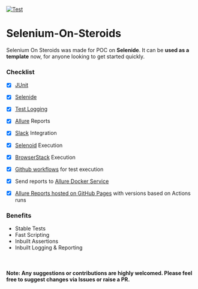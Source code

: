 [![Test](https://github.com/rahulmishra-lt/Selenium-On-Steroids/actions/workflows/test.yml/badge.svg?branch=main)](https://github.com/rahulmishra-lt/Selenium-On-Steroids/actions/workflows/test.yml)

# Selenium-On-Steroids

Selenium On Steroids was made for POC on **Selenide**. It can be **used as a template** now, for anyone looking to get started quickly. 

### Checklist

- [x] [JUnit](https://junit.org/junit5)
- [x] [Selenide](https://selenide.org)
- [x] [Test Logging](https://selenide.org/documentation/reports.html)
- [x] [Allure](https://qameta.io/allure-report) Reports
- [x] [Slack](https://slack.com/) Integration
- [x] [Selenoid](https://aerokube.com/selenoid/latest) Execution
- [x] [BrowserStack](https://www.browserstack.com) Execution
- [x] [Github workflows](https://github.com/heyrmi/Selenium-On-Steroids/actions) for test execution
- [x] Send reports to [Allure Docker Service](https://github.com/fescobar/allure-docker-service)
- [x] [Allure Reports hosted on GitHub Pages](https://heyrmi.github.io/Selenium-On-Steroids) with versions based on Actions runs




### Benefits

- Stable Tests
- Fast Scripting 
- Inbuilt Assertions
- Inbuilt Logging & Reporting

<br>

#### Note: Any suggestions or contributions are highly welcomed. Please feel free to suggest changes via Issues or raise a PR. 
